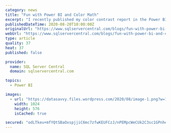 ```yaml
---
category: news
title: "Fun with Power BI and Color Math"
excerpt: "I recently published my color contrast report in the Power BI Data Stories Gallery. It allows you to enter two hex color values and then see the color contrast ratio and get advice on how the two ..."
publishedDateTime: 2020-08-20T10:00:00Z
originalUrl: "https://www.sqlservercentral.com/blogs/fun-with-power-bi-and-color-math"
webUrl: "https://www.sqlservercentral.com/blogs/fun-with-power-bi-and-color-math"
type: article
quality: 37
heat: 37
published: false

provider:
  name: SQL Server Central
  domain: sqlservercentral.com

topics:
  - Power BI

images:
  - url: "https://datasavvy.files.wordpress.com/2020/08/image-1.png?w=1024"
    width: 1024
    height: 576
    isCached: true

secured: "odLTkeu+mfYQtSBaOxspjjiC6mc7zfwKEUFCzJ/nPEMpcWeCUk2C3sc1GPnheucdXjvztcC6nAXnh7uu7rxisVqnDFU4GSJfmpLDgomCZDO9ubVW21JpOE0HzeDPBrFim42NPPklwryOCNL1HxeKx1hWPaQceEJ8PVPVtdk9+2VoO7Rn1IMzNJkKImxA+gyUi+leIoGUh9VtdqHFWjRN456JW7o1JKnE0DvB82UcNdKqSI4jlsHZ6qnkS8vCiwke8p1JJxlzIy14PQa66suAxaBDq2V5RoDBa1MfBdCjoNA/zeE1fZAMZkRBgINjMZUZZcR/14hY3y+yDzyDT0PUwA==;ZOrzeGIzXrdFhlv3vciiMQ=="
---
```


